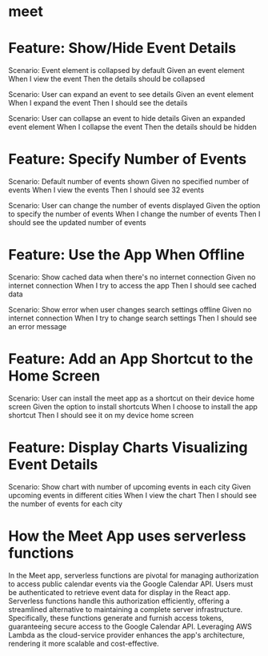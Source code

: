 # meet
# Feature: Show/Hide Event Details

Scenario: Event element is collapsed by default
    Given an event element
    When I view the event
    Then the details should be collapsed

Scenario: User can expand an event to see details
    Given an event element
    When I expand the event
    Then I should see the details

Scenario: User can collapse an event to hide details
    Given an expanded event element
    When I collapse the event
    Then the details should be hidden
    
# Feature: Specify Number of Events

Scenario: Default number of events shown
    Given no specified number of events
    When I view the events
    Then I should see 32 events

Scenario: User can change the number of events displayed
    Given the option to specify the number of events
    When I change the number of events
    Then I should see the updated number of events

# Feature: Use the App When Offline

Scenario: Show cached data when there's no internet connection
    Given no internet connection
    When I try to access the app
    Then I should see cached data

Scenario: Show error when user changes search settings offline
    Given no internet connection
    When I try to change search settings
    Then I should see an error message

# Feature: Add an App Shortcut to the Home Screen

Scenario: User can install the meet app as a shortcut on their device home screen
    Given the option to install shortcuts
    When I choose to install the app shortcut
    Then I should see it on my device home screen

# Feature: Display Charts Visualizing Event Details

Scenario: Show chart with number of upcoming events in each city
    Given upcoming events in different cities
    When I view the chart
    Then I should see the number of events for each city

# How the Meet App uses serverless functions
  In the Meet app, serverless functions are pivotal for managing authorization to access public calendar events via the Google Calendar API. Users must be authenticated to retrieve event data for display in the React app.
  Serverless functions handle this authorization efficiently, offering a streamlined alternative to maintaining a complete server infrastructure. Specifically, these functions generate and furnish access tokens, guaranteeing 
  secure access to the Google Calendar API. Leveraging AWS Lambda as the cloud-service provider enhances the app's architecture, rendering it more scalable and cost-effective.

